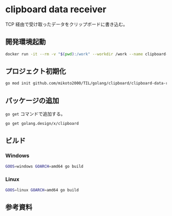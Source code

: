 # clipboard data receiver

TCP 経由で受け取ったデータをクリップボードに書き込む。


## 開発環境起動

```sh
docker run -it --rm -v "$(pwd):/work" --workdir /work --name clipboard-data-receiver golang:1.22.1-bookworm
```


## プロジェクト初期化

```sh
go mod init github.com/mikoto2000/TIL/golang/clipboard/clipboard-data-receiver
```


## パッケージの追加

`go get` コマンドで追加する。

```sh
go get golang.design/x/clipboard
```

## ビルド

### Windows

```sh
GOOS=windows GOARCH=amd64 go build
```

### Linux

```sh
GOOS=linux GOARCH=amd64 go build
```

## 参考資料


